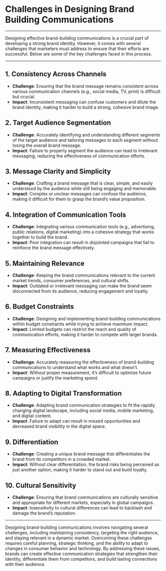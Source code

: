 # Challenges in Designing Brand Building Communications

---

Designing effective brand-building communications is a crucial part of developing a strong brand identity. However, it comes with several challenges that marketers must address to ensure that their efforts are successful. Below are some of the key challenges faced in this process.

---

## 1. Consistency Across Channels
- **Challenge**: Ensuring that the brand message remains consistent across various communication channels (e.g., social media, TV, print) is difficult but crucial.
- **Impact**: Inconsistent messaging can confuse customers and dilute the brand identity, making it harder to build a strong, cohesive brand image.

## 2. Target Audience Segmentation
- **Challenge**: Accurately identifying and understanding different segments of the target audience and tailoring messages to each segment without losing the overall brand message.
- **Impact**: Failure to properly segment the audience can lead to irrelevant messaging, reducing the effectiveness of communication efforts.

## 3. Message Clarity and Simplicity
- **Challenge**: Crafting a brand message that is clear, simple, and easily understood by the audience while still being engaging and memorable.
- **Impact**: Complex or unclear messages can confuse the audience, making it difficult for them to grasp the brand’s value proposition.

## 4. Integration of Communication Tools
- **Challenge**: Integrating various communication tools (e.g., advertising, public relations, digital marketing) into a cohesive strategy that works together to build the brand.
- **Impact**: Poor integration can result in disjointed campaigns that fail to reinforce the brand message effectively.

## 5. Maintaining Relevance
- **Challenge**: Keeping the brand communications relevant to the current market trends, consumer preferences, and cultural shifts.
- **Impact**: Outdated or irrelevant messaging can make the brand seem disconnected from its audience, reducing engagement and loyalty.

## 6. Budget Constraints
- **Challenge**: Designing and implementing brand-building communications within budget constraints while trying to achieve maximum impact.
- **Impact**: Limited budgets can restrict the reach and quality of communication efforts, making it harder to compete with larger brands.

## 7. Measuring Effectiveness
- **Challenge**: Accurately measuring the effectiveness of brand-building communications to understand what works and what doesn’t.
- **Impact**: Without proper measurement, it’s difficult to optimize future campaigns or justify the marketing spend.

## 8. Adapting to Digital Transformation
- **Challenge**: Adapting brand communication strategies to fit the rapidly changing digital landscape, including social media, mobile marketing, and digital content.
- **Impact**: Failure to adapt can result in missed opportunities and decreased brand visibility in the digital space.

## 9. Differentiation
- **Challenge**: Creating a unique brand message that differentiates the brand from its competitors in a crowded market.
- **Impact**: Without clear differentiation, the brand risks being perceived as just another option, making it harder to stand out and build loyalty.

## 10. Cultural Sensitivity
- **Challenge**: Ensuring that brand communications are culturally sensitive and appropriate for different markets, especially in global campaigns.
- **Impact**: Insensitivity to cultural differences can lead to backlash and damage the brand’s reputation.

---


Designing brand-building communications involves navigating several challenges, including maintaining consistency, targeting the right audience, and staying relevant in a dynamic market. Overcoming these challenges requires careful planning, strategic thinking, and the ability to adapt to changes in consumer behavior and technology. By addressing these issues, brands can create effective communication strategies that strengthen their identity, differentiate them from competitors, and build lasting connections with their audience.
